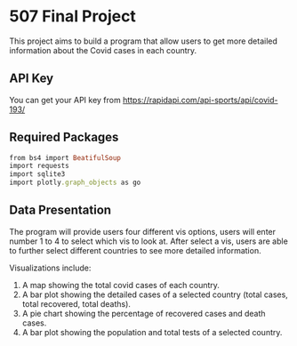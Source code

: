 # 507 Final Project
This project aims to build a program that allow users to get more detailed information about the Covid cases in each country. 

## API Key
You can get your API key from https://rapidapi.com/api-sports/api/covid-193/

## Required Packages 
```ruby
from bs4 import BeatifulSoup
import requests
import sqlite3
import plotly.graph_objects as go
```
## Data Presentation 
The program will provide users four different vis options, users will enter number 1 to 4 to select which vis to look at. After select a vis, users are able to further select different countries to see more detailed information. 

Visualizations include:
1. A map showing the total covid cases of each country.
2. A bar plot showing the detailed cases of a selected country (total cases, total recovered, total deaths).
3. A pie chart showing the percentage of recovered cases and death cases. 
4. A bar plot showing the population and total tests of a selected country. 
